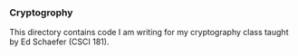 ### Cryptogrophy

This directory contains code I am writing for my cryptography class taught by Ed Schaefer (CSCI 181). 
